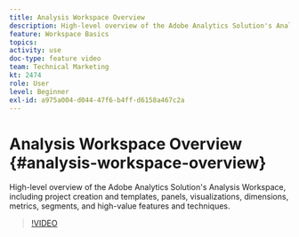```yaml
---
title: Analysis Workspace Overview
description: High-level overview of the Adobe Analytics Solution's Analysis Workspace, including project creation and templates, panels, visualizations, dimensions, metrics, segments, and high-value features and techniques.
feature: Workspace Basics
topics: 
activity: use
doc-type: feature video
team: Technical Marketing
kt: 2474
role: User
level: Beginner
exl-id: a975a004-d044-47f6-b4ff-d6158a467c2a
---
```

# Analysis Workspace Overview {#analysis-workspace-overview}

High-level overview of the Adobe Analytics Solution's Analysis Workspace, including project creation and templates, panels, visualizations, dimensions, metrics, segments, and high-value features and techniques.

>[!VIDEO](https://video.tv.adobe.com/v/26266/?quality=12)
